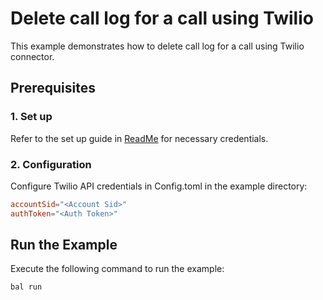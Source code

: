 # Delete call log for a call using Twilio

This example demonstrates how to delete call log for a call using Twilio connector.

## Prerequisites

### 1. Set up
Refer to the set up guide in [ReadMe](../../../README.md) for necessary credentials.

### 2. Configuration

Configure Twilio API credentials in Config.toml in the example directory:

```toml
accountSid="<Account Sid>"
authToken="<Auth Token>"
```

## Run the Example

Execute the following command to run the example:

```bash
bal run
```